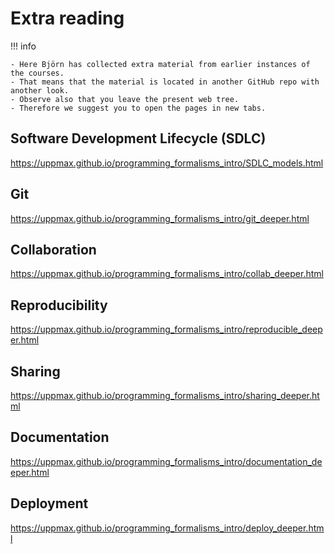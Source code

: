 # Extra reading

!!! info 

    - Here Björn has collected extra material from earlier instances of the courses.
    - That means that the material is located in another GitHub repo with another look.
    - Observe also that you leave the present web tree.
    - Therefore we suggest you to open the pages in new tabs.

## Software Development Lifecycle (SDLC)

https://uppmax.github.io/programming_formalisms_intro/SDLC_models.html

## Git

https://uppmax.github.io/programming_formalisms_intro/git_deeper.html

## Collaboration

https://uppmax.github.io/programming_formalisms_intro/collab_deeper.html

## Reproducibility

https://uppmax.github.io/programming_formalisms_intro/reproducible_deeper.html

## Sharing

https://uppmax.github.io/programming_formalisms_intro/sharing_deeper.html

## Documentation

https://uppmax.github.io/programming_formalisms_intro/documentation_deeper.html

## Deployment

https://uppmax.github.io/programming_formalisms_intro/deploy_deeper.html
